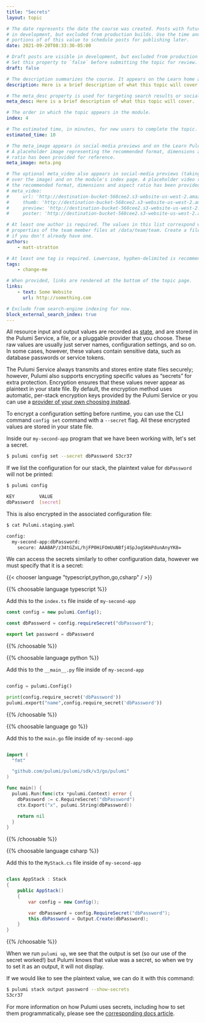 ```yaml
---
title: "Secrets"
layout: topic

# The date represents the date the course was created. Posts with future dates are visible
# in development, but excluded from production builds. Use the time and timezone-offset
# portions of of this value to schedule posts for publishing later.
date: 2021-09-20T08:33:36-05:00

# Draft posts are visible in development, but excluded from production builds.
# Set this property to `false` before submitting the topic for review.
draft: false

# The description summarizes the course. It appears on the Learn home and module index pages.
description: Here is a brief description of what this topic will cover.

# The meta_desc property is used for targeting search results or social-media previews.
meta_desc: Here is a brief description of what this topic will cover.

# The order in which the topic appears in the module.
index: 4

# The estimated time, in minutes, for new users to complete the topic.
estimated_time: 10

# The meta_image appears in social-media previews and on the Learn Pulumi home page.
# A placeholder image representing the recommended format, dimensions and aspect
# ratio has been provided for reference.
meta_image: meta.png

# The optional meta_video also appears in social-media previews (taking precedence
# over the image) and on the module's index page. A placeholder video representing
# the recommended format, dimensions and aspect ratio has been provided for reference.
# meta_video:
#     url: 'http://destination-bucket-568cee2.s3-website-us-west-2.amazonaws.com/video/2020-09-03-16-46-41.mp4'
#     thumb: 'http://destination-bucket-568cee2.s3-website-us-west-2.amazonaws.com/thumbs/2020-09-03-16-46-41.jpg'
#     preview: 'http://destination-bucket-568cee2.s3-website-us-west-2.amazonaws.com/previews/2020-09-03-16-46-41.jpg'
#     poster: 'http://destination-bucket-568cee2.s3-website-us-west-2.amazonaws.com/posters/2020-09-03-16-46-41.jpg'

# At least one author is required. The values in this list correspond with the `id`
# properties of the team member files at /data/team/team. Create a file for yourself
# if you don't already have one.
authors:
    - matt-stratton

# At least one tag is required. Lowercase, hyphen-delimited is recommended.
tags:
    - change-me

# When provided, links are rendered at the bottom of the topic page.
links:
    - text: Some Website
      url: http://something.com

# Exclude from search-engine indexing for now.
block_external_search_index: true
---
```


All resource input and output values are recorded as [state](https://www.pulumi.com/docs/intro/concepts/state/), and are stored in the Pulumi Service, a file, or a pluggable provider that you choose. These raw values are usually just server names, configuration settings, and so on. In some cases, however, these values contain sensitive data, such as database passwords or service tokens.

The Pulumi Service always transmits and stores entire state files securely; however, Pulumi also supports encrypting specific values as “secrets” for extra protection. Encryption ensures that these values never appear as plaintext in your state file. By default, the encryption method uses automatic, per-stack encryption keys provided by the Pulumi Service or you can use a [provider of your own choosing instead](https://www.pulumi.com/docs/intro/concepts/secrets/#configuring-secrets-encryption).

To encrypt a configuration setting before runtime, you can use the CLI command `config set` command with a `--secret` flag.  All these encrypted values are stored in your state file.

Inside our `my-second-app` program that we have been working with, let's set a secret. 

```bash
$ pulumi config set --secret dbPassword S3cr37
```
If we list the configuration for our stack, the plaintext value for `dbPassword` will not be printed:

```bash
$ pulumi config

KEY         VALUE
dbPassword  [secret]
```

This is also encrypted in the associated configuration file:

```bash
$ cat Pulumi.staging.yaml

config:
  my-second-app:dbPassword:
    secure: AAABAP/z34tGZxL/hjFP0HiFOmUuNBfj4SpJogSKmPdunAnyYK8=

```

We can access the secrets similarly to other configuration data, however we must specify that it is a secret:

{{< chooser language "typescript,python,go,csharp" / >}}

{{% choosable language typescript %}}

Add this to the `index.ts` file inside of `my-second-app`

```typescript
const config = new pulumi.Config();

const dbPassword = config.requireSecret("dbPassword");

export let password = dbPassword

```

{{% /choosable %}}


{{% choosable language python %}}

Add this to the `__main__.py` file inside of `my-second-app`

```python

config = pulumi.Config()

print(config.require_secret('dbPassword'))
pulumi.export("name",config.require_secret('dbPassword'))

```

{{% /choosable %}}

{{% choosable language go %}}

Add this to the `main.go` file inside of `my-second-app`

```go

import (
  "fmt"

  "github.com/pulumi/pulumi/sdk/v3/go/pulumi"
)

func main() {
  pulumi.Run(func(ctx *pulumi.Context) error {
    dbPassword := c.RequireSecret("dbPassword")
    ctx.Export("x", pulumi.String(dbPassword))

    return nil
  }
}

```

{{% /choosable %}}

{{% choosable language csharp %}}

Add this to the `MyStack.cs` file inside of `my-second-app`

```csharp

class AppStack : Stack
{
    public AppStack()
    {
        var config = new Config();

        var dbPassword = config.RequireSecret("dbPassword");
        this.dbPassword = Output.Create(dbPassword);
    }
}

```

{{% /choosable %}}

When we run `pulumi up`, we see that the output is set (so our use of the secret worked!) but Pulumi knows that value was a secret, so when we try to set it as an output, it will not display.

If we would like to see the plaintext value, we can do it with this command:

```bash
$ pulumi stack output password --show-secrets
S3cr37
```


For more information on how Pulumi uses secrets, including how to set them programmatically, please see the [corresponding docs article](https://www.pulumi.com/docs/intro/concepts/secrets/).